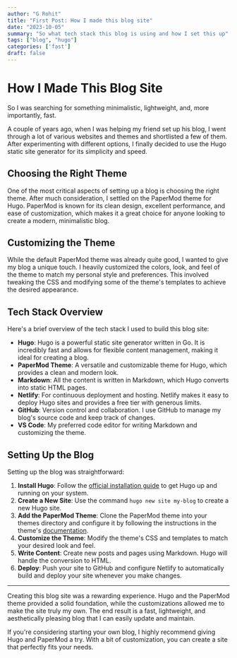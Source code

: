 ```yaml
---
author: "G Rohit"
title: "First Post: How I made this blog site"
date: "2023-10-05"
summary: "So what tech stack this blog is using and how I set this up"
tags: ["blog", "hugo"]
categories: ['fast']
draft: false
---
```



# How I Made This Blog Site

So I was searching for something minimalistic, lightweight, and, more importantly, fast.

A couple of years ago, when I was helping my friend set up his blog, I went through a lot of various websites and themes and shortlisted a few of them. After experimenting with different options, I finally decided to use the Hugo static site generator for its simplicity and speed.

## Choosing the Right Theme

One of the most critical aspects of setting up a blog is choosing the right theme. After much consideration, I settled on the PaperMod theme for Hugo. PaperMod is known for its clean design, excellent performance, and ease of customization, which makes it a great choice for anyone looking to create a modern, minimalistic blog.

## Customizing the Theme

While the default PaperMod theme was already quite good, I wanted to give my blog a unique touch. I heavily customized the colors, look, and feel of the theme to match my personal style and preferences. This involved tweaking the CSS and modifying some of the theme's templates to achieve the desired appearance.

## Tech Stack Overview

Here's a brief overview of the tech stack I used to build this blog site:

- **Hugo**: Hugo is a powerful static site generator written in Go. It is incredibly fast and allows for flexible content management, making it ideal for creating a blog.
- **PaperMod Theme**: A versatile and customizable theme for Hugo, which provides a clean and modern look.
- **Markdown**: All the content is written in Markdown, which Hugo converts into static HTML pages.
- **Netlify**: For continuous deployment and hosting. Netlify makes it easy to deploy Hugo sites and provides a free tier with generous limits.
- **GitHub**: Version control and collaboration. I use GitHub to manage my blog's source code and keep track of changes.
- **VS Code**: My preferred code editor for writing Markdown and customizing the theme.

## Setting Up the Blog

Setting up the blog was straightforward:

1. **Install Hugo**: Follow the [official installation guide](https://gohugo.io/getting-started/installing/) to get Hugo up and running on your system.
2. **Create a New Site**: Use the command `hugo new site my-blog` to create a new Hugo site.
3. **Add the PaperMod Theme**: Clone the PaperMod theme into your themes directory and configure it by following the instructions in the theme's [documentation](https://github.com/adityatelange/hugo-PaperMod).
4. **Customize the Theme**: Modify the theme's CSS and templates to match your desired look and feel.
5. **Write Content**: Create new posts and pages using Markdown. Hugo will handle the conversion to HTML.
6. **Deploy**: Push your site to GitHub and configure Netlify to automatically build and deploy your site whenever you make changes.

---

Creating this blog site was a rewarding experience. Hugo and the PaperMod theme provided a solid foundation, while the customizations allowed me to make the site truly my own. The end result is a fast, lightweight, and aesthetically pleasing blog that I can easily update and maintain.

If you're considering starting your own blog, I highly recommend giving Hugo and PaperMod a try. With a bit of customization, you can create a site that perfectly fits your needs.

